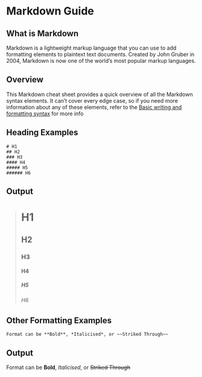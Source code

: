 # Markdown Guide

## What is Markdown

Markdown is a lightweight markup language that you can use to add formatting elements to plaintext text documents. Created by John Gruber in 2004, Markdown is now one of the world’s most popular markup languages.

## Overview

This Markdown cheat sheet provides a quick overview of all the Markdown syntax elements. It can’t cover every edge case, so if you need more information about any of these elements, refer to the [Basic writing and formatting syntax][1] for more info

## Heading Examples

```
# H1
## H2
### H3
#### H4
##### H5
###### H6
```

## Output

> # H1
>
> ## H2
>
> ### H3
>
> #### H4
>
> ##### H5
>
> ###### H6

## Other Formatting Examples

`Format can be **Bold**, *Italicised*, or ~~Striked Through~~`

## Output

Format can be **Bold**, *Italicised*, or ~~Striked Through~~

[1]: https://docs.github.com/en/get-started/writing-on-github/getting-started-with-writing-and-formatting-on-github/basic-writing-and-formatting-syntax

